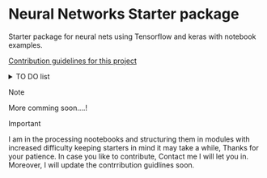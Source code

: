 # Neural Networks Starter package
Starter package for neural nets using Tensorflow and keras with notebook examples.

[Contribution guidelines for this project](docs/CONTRIBUTING.md)

<details>
  <summary> TO DO list </summary>
  
- [x] Add initial files
- [x] Add module1 first basic example movie review model and save.
- [ ] Add contibution guidelines
- [ ] Add detailed todo list
- [ ] Add documents
- [ ] Add modules and examples with increasing difficulty.
- [ ] Add delight to the experience when all tasks are complete :tada:
- [ ] 

</details>

> [!NOTE]
More comming soon....!

> [!IMPORTANT]
I am in the processing nootebooks and structuring them in modules with increased difficulty keeping starters in mind it may take a while, Thanks for your patience.
In case you like to contribute, Contact me I  will let you in. Moreover,
I will update the contrribution guidlines soon.
